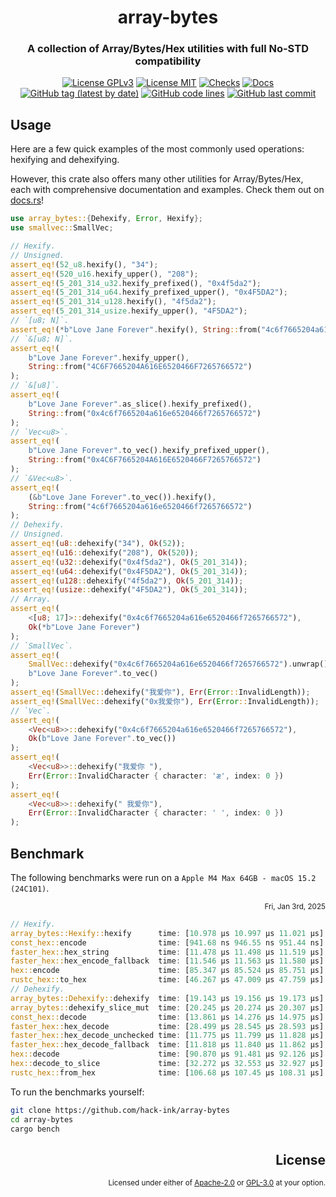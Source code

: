 <div align="center">

# array-bytes

### A collection of Array/Bytes/Hex utilities with full No-STD compatibility

[![License GPLv3](https://img.shields.io/badge/License-GPLv3-blue.svg)](https://www.gnu.org/licenses/gpl-3.0)
[![License MIT](https://img.shields.io/badge/License-MIT-blue.svg)](https://opensource.org/licenses/MIT)
[![Checks](https://github.com/hack-ink/array-bytes/actions/workflows/checks.yml/badge.svg?branch=main)](https://github.com/hack-ink/array-bytes/actions/workflows/checks.yml)
[![Docs](https://img.shields.io/docsrs/array-bytes)](https://docs.rs/array-bytes)
[![GitHub tag (latest by date)](https://img.shields.io/github/v/tag/hack-ink/array-bytes)](https://github.com/hack-ink/array-bytes/tags)
[![GitHub code lines](https://tokei.rs/b1/github/hack-ink/array-bytes)](https://github.com/hack-ink/array-bytes)
[![GitHub last commit](https://img.shields.io/github/last-commit/hack-ink/array-bytes?color=red&style=plastic)](https://github.com/hack-ink/array-bytes)
</div>

## Usage

Here are a few quick examples of the most commonly used operations: hexifying and dehexifying.

However, this crate also offers many other utilities for Array/Bytes/Hex, each with comprehensive documentation and examples. Check them out on [docs.rs](https://docs.rs/array-bytes)!

```rs
use array_bytes::{Dehexify, Error, Hexify};
use smallvec::SmallVec;

// Hexify.
// Unsigned.
assert_eq!(52_u8.hexify(), "34");
assert_eq!(520_u16.hexify_upper(), "208");
assert_eq!(5_201_314_u32.hexify_prefixed(), "0x4f5da2");
assert_eq!(5_201_314_u64.hexify_prefixed_upper(), "0x4F5DA2");
assert_eq!(5_201_314_u128.hexify(), "4f5da2");
assert_eq!(5_201_314_usize.hexify_upper(), "4F5DA2");
// `[u8; N]`.
assert_eq!(*b"Love Jane Forever".hexify(), String::from("4c6f7665204a616e6520466f7265766572"));
// `&[u8; N]`.
assert_eq!(
	b"Love Jane Forever".hexify_upper(),
	String::from("4C6F7665204A616E6520466F7265766572")
);
// `&[u8]`.
assert_eq!(
	b"Love Jane Forever".as_slice().hexify_prefixed(),
	String::from("0x4c6f7665204a616e6520466f7265766572")
);
// `Vec<u8>`.
assert_eq!(
	b"Love Jane Forever".to_vec().hexify_prefixed_upper(),
	String::from("0x4C6F7665204A616E6520466F7265766572")
);
// `&Vec<u8>`.
assert_eq!(
	(&b"Love Jane Forever".to_vec()).hexify(),
	String::from("4c6f7665204a616e6520466f7265766572")
);
// Dehexify.
// Unsigned.
assert_eq!(u8::dehexify("34"), Ok(52));
assert_eq!(u16::dehexify("208"), Ok(520));
assert_eq!(u32::dehexify("0x4f5da2"), Ok(5_201_314));
assert_eq!(u64::dehexify("0x4F5DA2"), Ok(5_201_314));
assert_eq!(u128::dehexify("4f5da2"), Ok(5_201_314));
assert_eq!(usize::dehexify("4F5DA2"), Ok(5_201_314));
// Array.
assert_eq!(
	<[u8; 17]>::dehexify("0x4c6f7665204a616e6520466f7265766572"),
	Ok(*b"Love Jane Forever")
);
// `SmallVec`.
assert_eq!(
	SmallVec::dehexify("0x4c6f7665204a616e6520466f7265766572").unwrap().into_vec(),
	b"Love Jane Forever".to_vec()
);
assert_eq!(SmallVec::dehexify("我爱你"), Err(Error::InvalidLength));
assert_eq!(SmallVec::dehexify("0x我爱你"), Err(Error::InvalidLength));
// `Vec`.
assert_eq!(
	<Vec<u8>>::dehexify("0x4c6f7665204a616e6520466f7265766572"),
	Ok(b"Love Jane Forever".to_vec())
);
assert_eq!(
	<Vec<u8>>::dehexify("我爱你 "),
	Err(Error::InvalidCharacter { character: 'æ', index: 0 })
);
assert_eq!(
	<Vec<u8>>::dehexify(" 我爱你"),
	Err(Error::InvalidCharacter { character: ' ', index: 0 })
);
```

## Benchmark

The following benchmarks were run on a `Apple M4 Max 64GB - macOS 15.2 (24C101)`.

<div align="right"><sub>Fri, Jan 3rd, 2025</sub></div>

```rs
// Hexify.
array_bytes::Hexify::hexify      time: [10.978 µs 10.997 µs 11.021 µs]
const_hex::encode                time: [941.68 ns 946.55 ns 951.44 ns]
faster_hex::hex_string           time: [11.478 µs 11.498 µs 11.519 µs]
faster_hex::hex_encode_fallback  time: [11.546 µs 11.563 µs 11.580 µs]
hex::encode                      time: [85.347 µs 85.524 µs 85.751 µs]
rustc_hex::to_hex                time: [46.267 µs 47.009 µs 47.759 µs]
// Dehexify.
array_bytes::Dehexify::dehexify  time: [19.143 µs 19.156 µs 19.173 µs]
array_bytes::dehexify_slice_mut  time: [20.245 µs 20.274 µs 20.307 µs]
const_hex::decode                time: [13.861 µs 14.276 µs 14.975 µs]
faster_hex::hex_decode           time: [28.499 µs 28.545 µs 28.593 µs]
faster_hex::hex_decode_unchecked time: [11.775 µs 11.799 µs 11.828 µs]
faster_hex::hex_decode_fallback  time: [11.818 µs 11.840 µs 11.862 µs]
hex::decode                      time: [90.870 µs 91.481 µs 92.126 µs]
hex::decode_to_slice             time: [32.272 µs 32.553 µs 32.927 µs]
rustc_hex::from_hex              time: [106.68 µs 107.45 µs 108.31 µs]
```

To run the benchmarks yourself:

```sh
git clone https://github.com/hack-ink/array-bytes
cd array-bytes
cargo bench
```

<div align="right">

## License

<sup>Licensed under either of <a href="LICENSE-APACHE">Apache-2.0</a> or <a href="LICENSE-GPL3">GPL-3.0</a> at your option.</sup>
</div>
